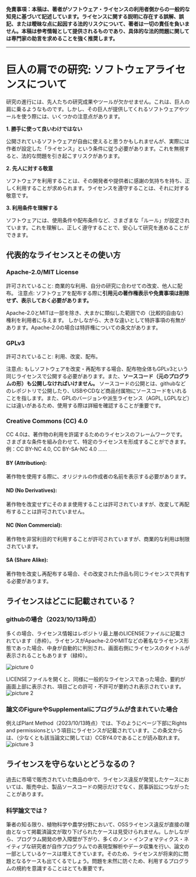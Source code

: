 **免責事項：本稿は、著者がソフトウェア・ライセンスの利用者側からの一般的な知見に基づいて記述しています。ライセンスに関する説明に存在する誤解、誤記、または曖昧な点に起因する法的リスクについて、著者は一切の責任を負いません。本稿は参考情報として提供されるものであり、具体的な法的問題に関しては専門家の助言を求めることを強く推奨します。**

----
# 巨人の肩での研究: ソフトウェアライセンスについて

研究の進行には、先人たちの研究成果やツールが欠かせません。これは、巨人の肩に乗るようなものです。しかし、その巨人が提供してくれるソフトウェアやツールを使う際には、いくつかの注意点があります。

**1. 勝手に使って良いわけではない**

公開されているソフトウェアが自由に使えると思うかもしれませんが、実際には作者が設定した「ライセンス」という条件に従う必要があります。これを無視すると、法的な問題を引き起こすリスクがあります。

**2. 先人に対する敬意**

ソフトウェアを利用することは、その開発者や提供者に感謝の気持ちを持ち、正しく利用することが求められます。ライセンスを遵守することは、それに対する敬意です。

**3. 利用条件を理解する**

ソフトウェアには、使用条件や配布条件など、さまざまな「ルール」が設定されています。これを理解し、正しく遵守することで、安心して研究を進めることができます。

## 代表的なライセンスとその使い方
### Apache-2.0/MIT License
許可されていること: 商業的な利用、自分の研究に合わせての改変、他人に配布。
注意点: ソフトウェアを配布する際に**引用元の著作権表示や免責事項は削除せず、表示しておく必要があります。**

Apache-2.0とMITは一部を除き、大まかに類似した範囲での（比較的自由な）権利を利用者に与えます。
しかしながら、大きな違いとして特許事項の有無があります。Apache-2.0の場合は特許権についての条文があります。

### GPLv3

許可されていること: 利用、改変、配布。

注意点: もしソフトウェアを改変・再配布する場合、配布物全体もGPLv3という同じライセンスで公開する必要があります。また、**ソースコード（元のプログラムの形）も公開しなければいけません。** ソースコードの公開とは、githubなどのレポジトリで公開したり、USBやCDなど商品付属物にソースコードをいれることを指します。また、GPLのバージョンや派生ライセンス（AGPL, LGPLなど）には違いがあるため、使用する際は詳細を確認することが重要です。
### Creative Commons (CC) 4.0
CC 4.0は、著作物の利用を許諾するためのライセンスのフレームワークです。さまざまな条件を組み合わせて、特定のライセンスを形成することができます。例：CC BY-NC 4.0, CC BY-SA-NC 4.0 ......
#### BY (Attribution):
著作物を使用する際に、オリジナルの作成者の名前を表示する必要があります。
#### ND (No Derivatives):
著作物を改変せずにそのまま使用することは許可されていますが、改変して再配布することは許可されていません。
#### NC (Non Commercial):
著作物を非営利目的で利用することが許可されていますが、商業的な利用は制限されています。
#### SA (Share Alike):
著作物を改変し再配布する場合、その改変された作品も同じライセンスで共有する必要があります。

## ライセンスはどこに記載されている？
### githubの場合（2023/10/13時点）
多くの場合、ライセンス情報はレポジトリ最上層のLICENSEファイルに記載されています（赤枠）。ライセンスがApache-2.0やMITなどの著名なライセンス形態であった場合、中身が自動的に判別され、画面右側にライセンスのタイトルが表示されることもあります（緑枠）。

![picture 0](https://cdn.jsdelivr.net/gh/phytometrics/plant_phenotyping_python@main/assets/db49754f2b137a0f7378c79210c53e034c5708683206252519ae0ba14979aa38.png)  

LICENSEファイルを開くと、同様に一般的なライセンスであった場合、要約が画面上部に表示され、項目ごとの許可・不許可が要約され表示されています。
![picture 2](https://cdn.jsdelivr.net/gh/phytometrics/plant_phenotyping_python@main/assets/7905e2357e70b305ff9c5c3f264f14d9b4fdc5c2ce95ad955c73336cc8bb50e2.png)  

### 論文のFigureやSupplementalにプログラムが含まれていた場合
例えばPlant Method（2023/10/13時点）では、下のようにページ下部にRights and permissionsという項目にライセンスが記載されています。この条文からは、（少なくとも該当論文に関しては）CCBY4.0であることが読み取れます。
![picture 3](https://cdn.jsdelivr.net/gh/phytometrics/plant_phenotyping_python@main/assets/28b83a2a8c8c42ffe6ca4728bc3048dd71938313ef21f3c78c50c19b5b4ba5cd.png)  


## ライセンスを守らないとどうなるの？
過去に市場で販売されていた商品の中で、ライセンス違反が発覚したケースにおいては、販売中止、製品ソースコードの開示だけでなく、民事訴訟につながったことがあります。
### 科学論文では？
筆者の知る限り、植物科学や農学分野において、OSSライセンス違反が直接の理由となって掲載済論文が取り下げられたケースは見受けられません。しかしながら、プログラム開発の参入障壁が下がり、多くのノン・インフォマティクス・ネイティブな研究者が自作プログラムでの表現型解析やデータ収集を行い、論文の一部としているケースは増えてきています。そのため、ライセンスが将来的に問題となるケースも出てくるでしょう。問題を未然に防ぐため、利用するプログラムの規約を意識することはとても重要です。

